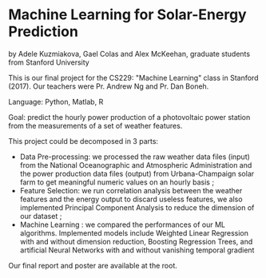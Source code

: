 # Machine Learning for Solar-Energy Prediction
by Adele Kuzmiakova, Gael Colas and Alex McKeehan, graduate students from Stanford University

This is our final project for the CS229: "Machine Learning" class in Stanford (2017). Our teachers were Pr. Andrew Ng and Pr. Dan Boneh.

Language: Python, Matlab, R

Goal: predict the hourly power production of a photovoltaic power station from the measurements of a set of weather features. 

This project could be decomposed in 3 parts:
  - Data Pre-processing: we processed the raw weather data files (input) from the National Oceanographic and Atmospheric Administration and the power production data files (output) from Urbana-Champaign solar farm to get meaningful numeric values on an hourly basis ;
  - Feature Selection: we run correlation analysis between the weather features and the energy output to discard useless features, we also implemented Principal Component Analysis to reduce the dimension of our dataset ;
  - Machine Learning : we compared the performances of our ML algorithms. Implemented models include Weighted Linear Regression with and without dimension reduction, Boosting Regression Trees, and artificial Neural Networks with and without vanishing temporal gradient

Our final report and poster are available at the root.
